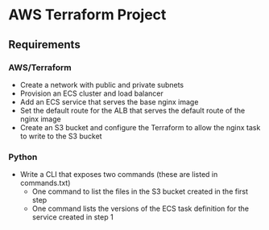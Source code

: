 # AWS Terraform Project
## Requirements
### AWS/Terraform
- Create a network with public and private subnets
- Provision an ECS cluster and load balancer
- Add an ECS service that serves the base nginx image
- Set the default route for the ALB that serves the default route of the nginx image
- Create an S3 bucket and configure the Terraform to allow the nginx task to write to the S3 bucket
### Python
- Write a CLI that exposes two commands (these are listed in commands.txt)
  - One command to list the files in the S3 bucket created in the first step
  - One command lists the versions of the ECS task definition for the service created in step 1
